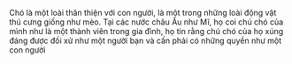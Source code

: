 Chó là một loài thân thiện với con người, là một trong những loài động vật thú cưng giống như mèo. Tại các nước châu Âu như Mĩ, họ coi chú chó của mình như là một thành viên trong gia đình, họ tin rằng chú chó của họ xúng đáng được đối xử như một người bạn và cấn phải có những quyền như một con người 
